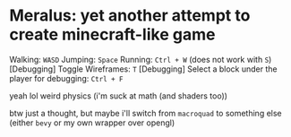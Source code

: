 # Meralus: yet another attempt to create minecraft-like game

Walking: `WASD`
Jumping: `Space`
Running: `Ctrl + W` (does not work with `S`)
\[Debugging\] Toggle Wireframes: `T`
\[Debugging\] Select a block under the player for debugging: `Ctrl + F`

yeah lol weird physics (i'm suck at math (and shaders too))

btw just a thought, but maybe i'll switch from `macroquad` to something else (either `bevy` or my own wrapper over opengl)
